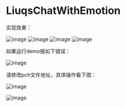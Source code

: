 # LiuqsChatWithEmotion

实现效果：

![image](https://github.com/LMMIsGood/LiuqsChatWithEmotion/blob/master/ExampleImages/4.png)
![image](https://github.com/LMMIsGood/LiuqsChatWithEmotion/blob/master/ExampleImages/5.png)
![image](https://github.com/LMMIsGood/LiuqsChatWithEmotion/blob/master/ExampleImages/6.png)
![image](https://github.com/LMMIsGood/LiuqsChatWithEmotion/blob/master/ExampleImages/7.png)

如果运行demo报如下错误：

![image](https://github.com/LMMIsGood/LiuqsChatWithEmotion/blob/master/ExampleImages/error1.png)

请修改pch文件地址，具体操作看下图：

![image](https://github.com/LMMIsGood/LiuqsChatWithEmotion/blob/master/ExampleImages/error2.png)

![image](https://github.com/LMMIsGood/LiuqsChatWithEmotion/blob/master/ExampleImages/error3.png)


